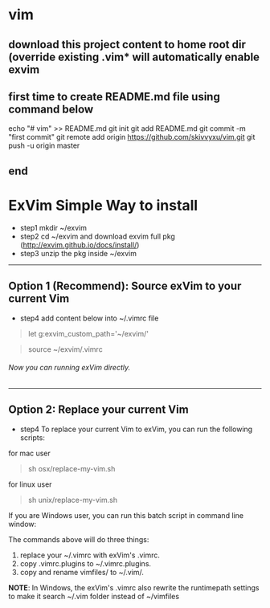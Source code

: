 # vim

## download this project content to home root dir (override existing .vim* will automatically enable exvim

## first time to create README.md file using command below
echo "# vim" >> README.md
git init
git add README.md
git commit -m "first commit"
git remote add origin https://github.com/skivvyxu/vim.git
git push -u origin master

## end

# ExVim Simple Way to install 
- step1 mkdir ~/exvim
- step2 cd ~/exvim and download exvim full pkg (http://exvim.github.io/docs/install/)
- step3 unzip the pkg inside ~/exvim

---
## Option 1 (Recommend): Source exVim to your current Vim

- step4 add content below into ~/.vimrc file

> let g:exvim_custom_path='~/exvim/'

> source ~/exvim/.vimrc

###### Now you can running exVim directly.
---

## Option 2: Replace your current Vim
- step4 To replace your current Vim to exVim, you can run the following scripts:

 for mac user 

> sh osx/replace-my-vim.sh

 for linux user
> sh unix/replace-my-vim.sh

If you are Windows user, you can run this batch script in command line window:

The commands above will do three things:

1. replace your ~/.vimrc with exVim's .vimrc.
2. copy .vimrc.plugins to ~/.vimrc.plugins.
3. copy and rename vimfiles/ to ~/.vim/.

**NOTE**: In Windows, the exVim's .vimrc also rewrite the runtimepath settings to make it search ~/.vim folder instead of ~/vimfiles
